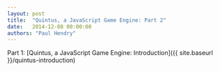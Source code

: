 ```yaml
---
layout: post
title:  "Quintus, a JavaScript Game Engine: Part 2"
date:   2014-12-08 00:00:00
authors: "Paul Hendry"
---
```


Part 1: [Quintus, a JavaScript Game Engine: Introduction]({{ site.baseurl }}/quintus-introduction)
